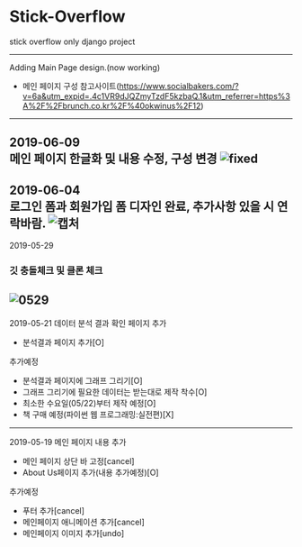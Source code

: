 # Stick-Overflow
stick overflow only django project

------------------
Adding Main Page design.(now working)

* 메인 페이지 구성 참고사이트(https://www.socialbakers.com/?v=6a&utm_expid=.4c1VR9dJQZmyTzdF5kzbaQ.1&utm_referrer=https%3A%2F%2Fbrunch.co.kr%2F%40okwinus%2F12)
------------------
2019-06-09<br>
메인 페이지 한글화 및 내용 수정, 구성 변경
![fixed](https://user-images.githubusercontent.com/39876295/59165228-b400ab80-8b53-11e9-96d4-753550973134.png)
------------------
2019-06-04<br>
로그인 폼과 회원가입 폼 디자인 완료, 추가사항 있을 시 연락바람.
![캡처](https://user-images.githubusercontent.com/39876295/58828954-8f9f5d80-8681-11e9-9c7b-bc3e779dc79f.JPG)
------------------
2019-05-29
### 깃 충돌체크 및 클론 체크
![0529](https://user-images.githubusercontent.com/39876295/58512731-c3d5d280-81d8-11e9-95f6-38a2ff6ed763.JPG)
------------------
2019-05-21
데이터 분석 결과 확인 페이지 추가
* 분석결과 페이지 추가[O]

추가예정
* 분석결과 페이지에 그래프 그리기[O]
* 그래프 그리기에 필요한 데이터는 받는대로 제작 착수[O]
* 최소한 수요일(05/22)부터 제작 예정[O]
* 책 구매 예정(파이썬 웹 프로그래밍:실전편)[X]

------------------
2019-05-19
메인 페이지 내용 추가
* 메인 페이지 상단 바 고정[cancel]
* About Us페이지 추가(내용 추가예정)[O]

추가예정
* 푸터 추가[cancel]
* 메인페이지 애니메이션 추가[cancel]
* 메인페이지 이미지 추가[undo]
